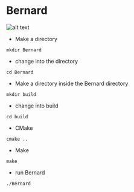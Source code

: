# Bernard 

![alt text](http://68.media.tumblr.com/avatar_4a9eac096ae1_128.png) 
* Make a directory 
```
mkdir Bernard
```
* change into the directory
```
cd Bernard
```
* Make a directory inside the Bernard directory 
```
mkdir build
```
* change into build
```
cd build
```
* CMake 
``` 
cmake .. 
``` 
* Make 
```
make 
```
* run Bernard 
```
./Bernard 
```
